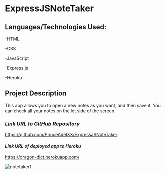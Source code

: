 # ExpressJSNoteTaker


## Languages/Technologies Used:

-HTML

-CSS

-JavaScript

-Express.js

-Heroku


## Project Description
This app allows you to open a new notes as you want, and then save it.
You can check all your notes on the let side of the screen. 


### **_Link URL to GitHub Repository_**

https://github.com/PrinceAdelXX/ExpressJSNoteTaker

#### **_Link URL of deployed app to Heroku_**

https://dragon-dict.herokuapp.com/



<img src="https://user-images.githubusercontent.com/391923078/91d8ebf0-66dc-4717-b7ac-57b1b025d4b1.png" alt="notetaker1" style="max-width:100%;">

